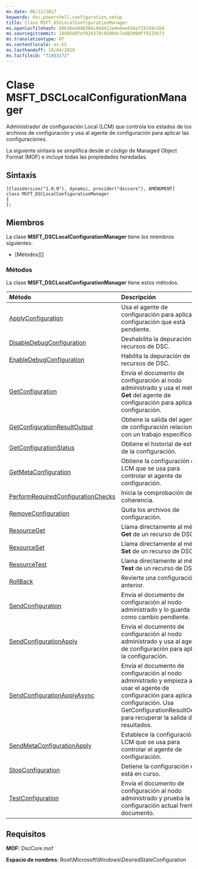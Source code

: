 ```yaml
---
ms.date: 06/12/2017
keywords: dsc,powershell,configuration,setup
title: Clase MSFT_DSCLocalConfigurationManager
ms.openlocfilehash: 09b30edd48384c0e8412e0e6ee926a719249c5b8
ms.sourcegitcommit: 18985d07ef024378c8590dc7a983099ff9225672
ms.translationtype: HT
ms.contentlocale: es-ES
ms.lasthandoff: 10/04/2019
ms.locfileid: "71953272"
---
```

# <a name="msft_dsclocalconfigurationmanager-class"></a>Clase MSFT_DSCLocalConfigurationManager

Administrador de configuración Local (LCM) que controla los estados de los archivos de configuración y usa al agente de configuración para aplicar las configuraciones.

La siguiente sintaxis se simplifica desde el código de Managed Object Format (MOF) e incluye todas las propiedades heredadas.

## <a name="syntax"></a>Sintaxis

```
[ClassVersion("1.0.0"), dynamic, provider("dsccore"), AMENDMENT]
class MSFT_DSCLocalConfigurationManager
{
};
```

## <a name="members"></a>Miembros

La clase **MSFT_DSCLocalConfigurationManager** tiene los miembros siguientes:

- [Métodos][]

### <a name="methods"></a>Métodos

La clase **MSFT_DSCLocalConfigurationManager** tiene estos métodos.

|Método |Descripción |
|:--- |:---|
| [ApplyConfiguration](msft-dsclocalconfigurationmanager-applyconfiguration.md)| Usa el agente de configuración para aplicar la configuración que está pendiente.|
| [DisableDebugConfiguration](msft-dsclocalconfigurationmanager-disabledebugconfiguration.md)| Deshabilita la depuración de recursos de DSC.|
| [EnableDebugConfiguration](msft-dsclocalconfigurationmanager-enabledebugconfiguration.md)| Habilita la depuración de recursos de DSC.|
| [GetConfiguration](msft-dsclocalconfigurationmanager-getconfiguration.md)| Envía el documento de configuración al nodo administrado y usa el método **Get** del agente de configuración para aplicar la configuración.|
| [GetConfigurationResultOutput](msft-dsclocalconfigurationmanager-getconfigurationresultoutput.md)| Obtiene la salida del agente de configuración relacionada con un trabajo específico.|
| [GetConfigurationStatus](msft-dsclocalconfigurationmanager-getconfigurationstatus.md)| Obtiene el historial de estado de la configuración.|
| [GetMetaConfiguration](msft-dsclocalconfigurationmanager-getmetaconfiguration.md)| Obtiene la configuración del LCM que se usa para controlar el agente de configuración.|
| [PerformRequiredConfigurationChecks](msft-dsclocalconfigurationmanager-performrequiredconfigurationchecks.md)| Inicia la comprobación de coherencia.|
| [RemoveConfiguration](msft-dsclocalconfigurationmanager-removeconfiguration.md)| Quita los archivos de configuración.|
| [ResourceGet](msft-dsclocalconfigurationmanager-resourceget.md)| Llama directamente al método **Get** de un recurso de DSC.|
| [ResourceSet](msft-dsclocalconfigurationmanager-resourceset.md)| Llama directamente al método **Set** de un recurso de DSC.|
| [ResourceTest](msft-dsclocalconfigurationmanager-resourcetest.md)| Llama directamente al método **Test** de un recurso de DSC.|
| [RollBack](msft-dsclocalconfigurationmanager-rollback.md)| Revierte una configuración anterior.|
| [SendConfiguration](msft-dsclocalconfigurationmanager-sendconfiguration.md)| Envía el documento de configuración al nodo administrado y lo guarda como cambio pendiente.|
| [SendConfigurationApply](msft-dsclocalconfigurationmanager-sendconfigurationapply.md)| Envía el documento de configuración al nodo administrado y usa al agente de configuración para aplicar la configuración.|
| [SendConfigurationApplyAsync](msft-dsclocalconfigurationmanager-sendconfigurationapplyasync.md)| Envía el documento de configuración al nodo administrado y empieza a usar el agente de configuración para aplicar la configuración. Usa GetConfigurationResultOutput para recuperar la salida de resultados.|
| [SendMetaConfigurationApply](msft-dsclocalconfigurationmanager-sendmetaconfigurationapply.md)| Establece la configuración del LCM que se usa para controlar el agente de configuración.|
| [StopConfiguration](msft-dsclocalconfigurationmanager-stopconfiguration.md)| Detiene la configuración que está en curso.|
| [TestConfiguration](msft-dsclocalconfigurationmanager-testconfiguration.md)| Envía el documento de configuración al nodo administrado y prueba la configuración actual frente al documento.|

## <a name="requirements"></a>Requisitos

**MOF:** DscCore.mof

**Espacio de nombres**: Root\Microsoft\Windows\DesiredStateConfiguration
